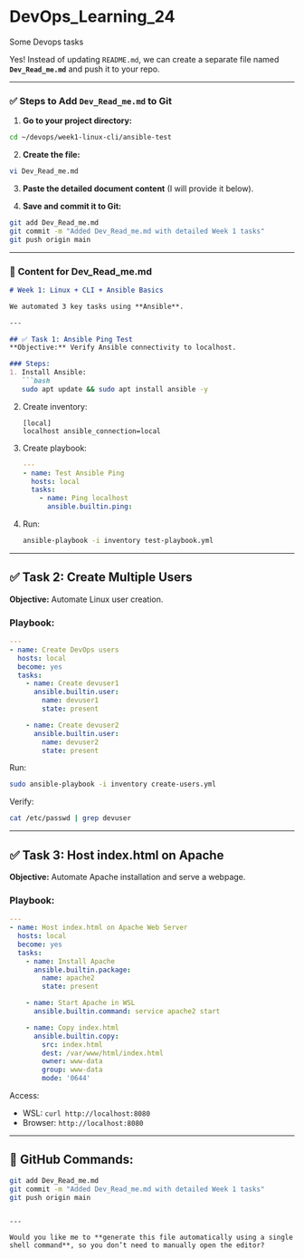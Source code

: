 # DevOps_Learning_24
Some Devops tasks

Yes! Instead of updating `README.md`, we can create a separate file named **`Dev_Read_me.md`** and push it to your repo.

---

### ✅ **Steps to Add `Dev_Read_me.md` to Git**

1. **Go to your project directory:**

```bash
cd ~/devops/week1-linux-cli/ansible-test
```

2. **Create the file:**

```bash
vi Dev_Read_me.md
```

3. **Paste the detailed document content** (I will provide it below).

4. **Save and commit it to Git:**

```bash
git add Dev_Read_me.md
git commit -m "Added Dev_Read_me.md with detailed Week 1 tasks"
git push origin main
```

---

### 📄 **Content for Dev\_Read\_me.md**

````markdown
# Week 1: Linux + CLI + Ansible Basics

We automated 3 key tasks using **Ansible**.

---

## ✅ Task 1: Ansible Ping Test
**Objective:** Verify Ansible connectivity to localhost.

### Steps:
1. Install Ansible:
   ```bash
   sudo apt update && sudo apt install ansible -y
````

2. Create inventory:

   ```
   [local]
   localhost ansible_connection=local
   ```
3. Create playbook:

   ```yaml
   ---
   - name: Test Ansible Ping
     hosts: local
     tasks:
       - name: Ping localhost
         ansible.builtin.ping:
   ```
4. Run:

   ```bash
   ansible-playbook -i inventory test-playbook.yml
   ```

---

## ✅ Task 2: Create Multiple Users

**Objective:** Automate Linux user creation.

### Playbook:

```yaml
---
- name: Create DevOps users
  hosts: local
  become: yes
  tasks:
    - name: Create devuser1
      ansible.builtin.user:
        name: devuser1
        state: present

    - name: Create devuser2
      ansible.builtin.user:
        name: devuser2
        state: present
```

Run:

```bash
sudo ansible-playbook -i inventory create-users.yml
```

Verify:

```bash
cat /etc/passwd | grep devuser
```

---

## ✅ Task 3: Host index.html on Apache

**Objective:** Automate Apache installation and serve a webpage.

### Playbook:

```yaml
---
- name: Host index.html on Apache Web Server
  hosts: local
  become: yes
  tasks:
    - name: Install Apache
      ansible.builtin.package:
        name: apache2
        state: present

    - name: Start Apache in WSL
      ansible.builtin.command: service apache2 start

    - name: Copy index.html
      ansible.builtin.copy:
        src: index.html
        dest: /var/www/html/index.html
        owner: www-data
        group: www-data
        mode: '0644'
```

Access:

* WSL: `curl http://localhost:8080`
* Browser: `http://localhost:8080`

---

## 🔗 GitHub Commands:

```bash
git add Dev_Read_me.md
git commit -m "Added Dev_Read_me.md with detailed Week 1 tasks"
git push origin main
```

```

---

Would you like me to **generate this file automatically using a single shell command**, so you don’t need to manually open the editor?
```
